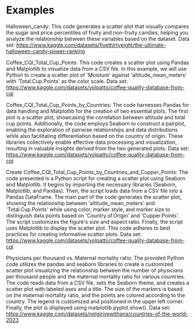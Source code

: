 # Examples
Halloween_candy: 
This code generates a scatter plot that visually compares the sugar and price percentiles of fruity and non-fruity candies, helping you analyze the relationship between these variables based on the dataset.
Data set: https://www.kaggle.com/datasets/fivethirtyeight/the-ultimate-halloween-candy-power-ranking

Coffee_CQI_Total_Cup_Points:
This code creates a scatter plot using Pandas and Matplotlib to visualize data from a CSV file. In this example, we will use Python to create a scatter plot of 'Moisture' against 'altitude_mean_meters' with 'Total.Cup.Points' as the color scale.
Data set: https://www.kaggle.com/datasets/volpatto/coffee-quality-database-from-cqi

Coffee_CQI_Total_Cup_Points_by_Countries:
The code harnesses Pandas for data handling and Matplotlib for the creation of two essential plots. The first plot is a scatter plot, showcasing the correlation between altitude and total cup points. Additionally, the code employs Seaborn to construct a pairplot, enabling the exploration of pairwise relationships and data distributions while also facilitating differentiation based on the country of origin. These libraries collectively enable effective data processing and visualization, resulting in valuable insights derived from the two generated plots. Data set: https://www.kaggle.com/datasets/volpatto/coffee-quality-database-from-cqi

Create Coffee_CQI_Total_Cup_Points_by_Countries_and_Cupper_Points:
The code presented is a Python script for creating a scatter plot using Seaborn and Matplotlib. It begins by importing the necessary libraries (Seaborn, Matplotlib, and Pandas). Then, the script loads data from a CSV file into a Pandas DataFrame. The main part of the code generates the scatter plot, showing the relationship between 'altitude_mean_meters' and 'Total.Cup.Points' while using color, marker style, and marker size to distinguish data points based on 'Country.of.Origin' and 'Cupper.Points'. The script customizes the figure's size and aspect ratio. Finally, the script uses Matplotlib to display the scatter plot. This code adheres to best practices for creating informative scatter plots. Data set: https://www.kaggle.com/datasets/volpatto/coffee-quality-database-from-cqi





Physicians per thousand vs. Maternal mortality ratio: 
The provided Python code utilizes the pandas and seaborn libraries to create a customized scatter plot visualizing the relationship between the number of physicians per thousand people and the maternal mortality ratio for various countries. The code reads data from a CSV file, sets the Seaborn theme, and creates a scatter plot with labeled axes and a title. The size of the markers is based on the maternal mortality ratio, and the points are colored according to the country. The legend is customized and positioned in the upper left corner. Finally, the plot is displayed using matplotlib.pyplot.show(). Data set: https://www.kaggle.com/datasets/nelgiriyewithana/countries-of-the-world-2023


